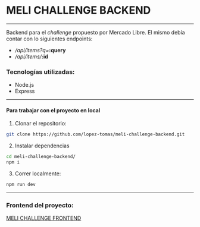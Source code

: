 # MELI CHALLENGE BACKEND
***
Backend para el *challenge* propuesto por Mercado Libre. El mismo debía contar con lo siguientes endpoints:
- */api/items?q=***:query**
- */api/items/***:id**

### Tecnologías utilizadas:
- Node.js
- Express

***

#### Para trabajar con el proyecto en local
1. Clonar el repositorio:
```bash
git clone https://github.com/lopez-tomas/meli-challenge-backend.git
```
2. Instalar dependencias
```bash
cd meli-challenge-backend/
npm i
```

3. Correr localmente:
```bash
npm run dev
```

***

### Frontend del proyecto:
[MELI CHALLENGE FRONTEND](https://github.com/lopez-tomas/meli-challenge-frontend)
